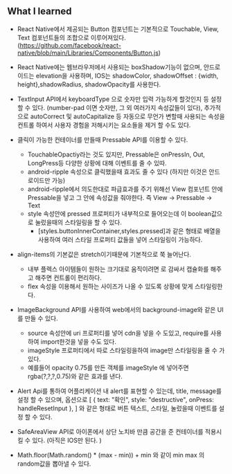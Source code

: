## What I learned

- React Native에서 제공되는 Button 컴포넌트는 기본적으로 Touchable, View, Text 컴포넌트들의 조합으로 이루어져있다. (https://github.com/facebook/react-native/blob/main/Libraries/Components/Button.js)

- React Native에는 웹브라우저에서 사용되는 boxShadow기능이 없으며, 안드로이드는 elevation을 사용하며, IOS는 shadowColor, shadowOffset : {width, height},shadowRadius, shadowOpacity를 사용한다.

- TextInput API에서 keyboardType 으로 숫자만 입력 가능하게 할것인지 등 설정 할 수 있다. (number-pad 이면 숫자만, 그 외 여러가지 속성값들이 있다), 추가적으로 autoCorrect 및 autoCapitalize 등 자동으로 무언가 변할때 사용되는 속성을 컨트롤 하여서 사용자 경험을 저해시키는 요소들을 제거 할 수도 있다.

- 클릭이 가능한 컨테이너를 만들때 Pressable API를 이용할 수 있다.

  - TouchableOpactiy라는 것도 있지만, Pressable은 onPressIn, Out, LongPress등 다양한 상황에 대해 이벤트를 줄 수 있따.
  - android-ripple 속성으로 클릭했을때 효과도 줄 수 있다 (하지만 이것은 안드로이드만 가능)
  - android-ripple에서 의도한대로 파급효과를 주기 위해선 View 컴포넌트 안에 Pressable을 넣고 그 안에 속성값을 줘야한다. 즉 View -> Pressable -> Text
  - style 속성안에 pressed 프로퍼티가 내부적으로 들어오는데 이 boolean값으로 눌렀을때의 스타일링을 할 수 있다.
    - [styles.buttonInnerContainer,styles.pressed]과 같은 형태로 배열을 사용하여 여러 스타일 프로퍼티 값들을 넣어 스타일링이 가능하다.

- align-items의 기본값은 stretch이기때문에 기본적으로 쭉 늘어난다.

  - 내부 플렉스 아이템들이 원하는 크기대로 움직이려면 <View/> 로 감싸서 캡슐화를 해주고 해주면 컨트롤이 편리하다.
  - flex 속성을 이용해서 원하는 사이즈가 나올 수 있도록 상황에 맞게 스타일링한다.

- ImageBackground API를 사용하여 web에서의 background-image와 같은 UI를 만들 수 있다.

  - source 속성안에 uri 프로퍼티를 넣어 cdn을 넣을 수 도있고, require를 사용하여 import한것을 넣을 수도 있다.
  - imageStyle 프로퍼티에서 따로 스타일링을하여 image만 스타일링을 줄 수 가 있다.
  - 예를들어 opacity 0.75를 만든 객체를 imageStyle 에 넣어주면 rgba(?,?,?,0.75)와 같은 효과를 낸다.

- Alert Api를 통하여 어플리케이션 내 alert를 표현할 수 있는데, title, message를 설정 할 수 있으며, 옵션으로 [
  { text: "확인", style: "destructive", onPress: handleResetInput },
  ] 와 같은 형태로 버튼 텍스트, 스타일, 눌렀을때 이벤트를 설정 할 수 있다.

- SafeAreaView API로 아이폰에서 상단 노치바 만큼 공간을 준 컨테이너를 적용시킬 수 있다. (아직은 IOS만 된다. )

- Math.floor(Math.random() \* (max - min)) + min 와 같이 min max 의 random값을 뽑아낼 수 있다.
